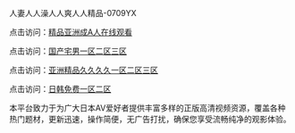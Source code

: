 人妻人人澡人人爽人人精品-0709YX

点击访问：<a href="https://heiliaoxwd5i8.pages.dev">精品亚洲成A人在线观看</a>

点击访问：<a href="https://heiliaowt0d7p.pages.dev">国产宅男一区二区三区</a>

点击访问：<a href="https://heiliaoga6s9v.pages.dev">亚洲精品久久久久一区二区三区</a>

点击访问：<a href="https://heiliaoow5kzm.pages.dev">日韩免费一区二区</a>

本平台致力于为广大日本AV爱好者提供丰富多样的正版高清视频资源，覆盖各种热门题材，更新迅速，操作简便，无广告打扰，确保您享受流畅纯净的观影体验。

<span style="display:none;">[Canonical link](https://github.com/bay20250709/so29 ）</span>
